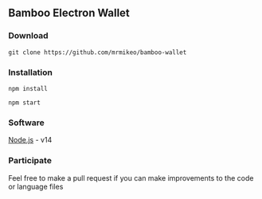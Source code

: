 <h2>Bamboo Electron Wallet</h2>


<h3>Download</h3>

```
git clone https://github.com/mrmikeo/bamboo-wallet
```

<h3>Installation</h3>

```
npm install
```

```
npm start
```

<h3>Software</h3>

[Node.js](https://nodejs.org/en/) - v14<br>

<h3>Participate</h3>

Feel free to make a pull request if you can make improvements to the code or language files